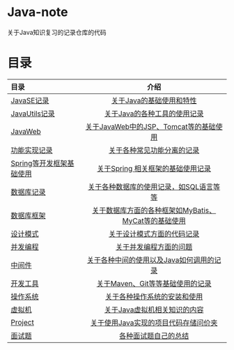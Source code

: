 # Java-note
关于Java知识复习的记录仓库的代码

# 目录

| 目录                       |                             介绍                             |
|:-------------------------|:----------------------------------------------------------:|
| [JavaSE记录](JavaSE)       |             [关于Java的基础使用和特性](JavaSE/JavaSE.md)             |
| [JavaUtils记录](JavaUtils) |        [关于Java的各种工具的使用记录](JavaUtils%2FJavaUtils.md)        |
| [JavaWeb](JavaWeb)       |    [关于JavaWeb中的JSP、Tomcat等的基础使用](JavaWeb%2FJavaWeb.md)     |
| [功能实现记录](Function)       |          [关于各种常见功能分离的记录](Function%2FFunction.md)           |
| [Spring等开发框架基础使用](Frame) |          [关于Spring 相关框架的基础使用记录](Frame%2FFrame.md)          |
| [数据库记录](DBUse)           |          [关于各种数据库的使用记录，如SQL语言等等](DBUse/DBUse.md)           |
| [数据库框架](DBFrame)         |  [关于数据库方面的各种框架如MyBatis、MyCat等的基础使用](DBFrame%2FDBFrame.md)  |
| [设计模式](DesignMode)       |        [关于设计模式方面的代码记录](DesignMode%2FDesignMode.md)         |
| [并发编程](Concurrent)       |         [关于并发编程方面的问题](Concurrent%2FConcurrent.md)          |
| [中间件](MiddleWare)        |    [关于各种中间的使用以及Java如何调用的记录](MiddleWare%2FMiddleWare.md)    |
| [开发工具](Tools)            |           [关于Maven、Git等等基础使用的记录](Tools/Tools.md)           |
| [操作系统](OS)               |                 [关于各种操作系统的安装和使用](OS/OS.md)                 |
| [虚拟机](Jvm)               |               [关于Java虚拟机相关知识的内容](Jvm/Jvm.md)               |
| [Project](Project)       |           [关于使用Java实现的项目代码存储问价夹](Project%2FProject.md)     |
| [面试题](FaceQA)            |               [各种面试题自己的总结](FaceQA/FaceQA.md)               |





